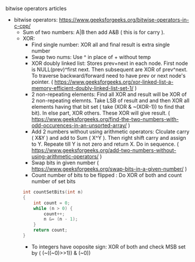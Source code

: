 bitwise operators articles

- bitwise operators: https://www.geeksforgeeks.org/bitwise-operators-in-c-cpp/
    - Sum of two numbers: A|B then add A&B ( this is for carry ).
    - XOR:
        - Find single number: XOR all and final result is extra single number
        - Swap two nums: Use ^ in place of + without temp
        - XOR doubly linked list: Stores prev+next in each node. First node is NULL(prev)^first next. Then subsequent are XOR of prev^next. To traverse backward/forward need to have prev or next node's pointer. ( https://www.geeksforgeeks.org/xor-linked-list-a-memory-efficient-doubly-linked-list-set-1/ )
        - 2 non-repeating elements: Find all XOR and result will be XOR of 2 non-repeating elemnts. Take LSB of result and and then XOR all elements having that bit set ( take (XOR & ~(XOR-1)) to find that bit). In else part, XOR others. These XOR will give result. ( https://www.geeksforgeeks.org/find-the-two-numbers-with-odd-occurences-in-an-unsorted-array/ )
        - Add 2 numbers without using arithmetic operators: Clculate carry ( X&Y ) and add to Sum ( X^Y ). Then right shift carry and assign to Y. Repeate till Y is not zero and return X. Do in sequence. ( https://www.geeksforgeeks.org/add-two-numbers-without-using-arithmetic-operators/ )
        - Swap bits in given number ( https://www.geeksforgeeks.org/swap-bits-in-a-given-number/ )
        - Count number of bits to be flipped : Do XOR of both and count number of set bits
        ```C++
        int countSetBits(int n)
        {
            int count = 0;
            while (n > 0) {
                count++;
                n &= (n - 1);
            }
            return count;
        }
        ```
        - To integers have ooposite sign: XOR of both and check MSB set by ( (~((~0)>>1)) & (~0))
        